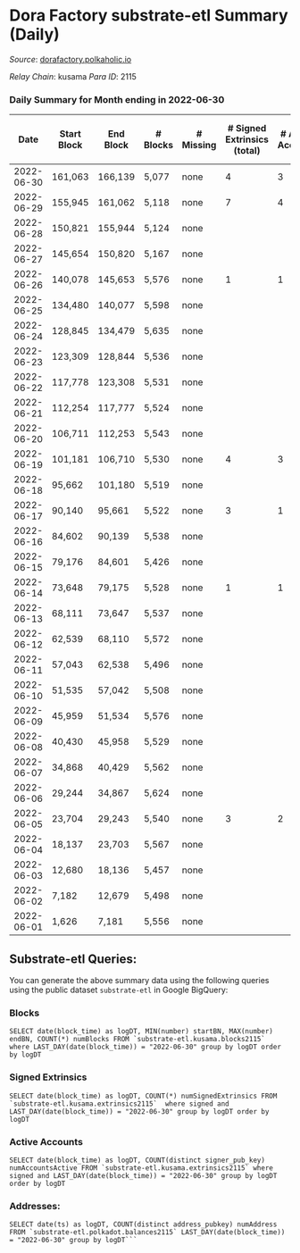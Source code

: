 # Dora Factory substrate-etl Summary (Daily)

_Source_: [dorafactory.polkaholic.io](https://dorafactory.polkaholic.io)

*Relay Chain*: kusama
*Para ID*: 2115



### Daily Summary for Month ending in 2022-06-30


| Date | Start Block | End Block | # Blocks | # Missing | # Signed Extrinsics (total) | # Active Accounts | # Addresses with Balances | # Events | # Transfers | # XCM Transfers In | # XCM Transfers Out |
| ---- | ----------- | --------- | -------- | --------- | --------------------------- | ----------------- | ------------------------- | -------- | ----------- | ------------------ | ------------------- |
| 2022-06-30 | 161,063 | 166,139 | 5,077 | none  | 4 | 3 | 370 | 10,181 | 4  |   |   |
| 2022-06-29 | 155,945 | 161,062 | 5,118 | none  | 7 | 4 | 370 | 10,272 | 366  |   |   |
| 2022-06-28 | 150,821 | 155,944 | 5,124 | none  |  |  | 8 | 10,251 |   |   |   |
| 2022-06-27 | 145,654 | 150,820 | 5,167 | none  |  |  | 8 | 10,337 |   |   |   |
| 2022-06-26 | 140,078 | 145,653 | 5,576 | none  | 1 | 1 | 8 | 11,155 |   |   |   |
| 2022-06-25 | 134,480 | 140,077 | 5,598 | none  |  |  | 8 | 11,199 |   |   |   |
| 2022-06-24 | 128,845 | 134,479 | 5,635 | none  |  |  | 8 | 11,273 |   |   |   |
| 2022-06-23 | 123,309 | 128,844 | 5,536 | none  |  |  | 8 | 11,075 |   |   |   |
| 2022-06-22 | 117,778 | 123,308 | 5,531 | none  |  |  | 8 | 11,065 |   |   |   |
| 2022-06-21 | 112,254 | 117,777 | 5,524 | none  |  |  | 8 | 11,051 |   |   |   |
| 2022-06-20 | 106,711 | 112,253 | 5,543 | none  |  |  | 8 | 11,089 |   |   |   |
| 2022-06-19 | 101,181 | 106,710 | 5,530 | none  | 4 | 3 | 8 | 11,087 | 1  | 1 ($4.90) | 1 ($4.95) |
| 2022-06-18 | 95,662 | 101,180 | 5,519 | none  |  |  | 8 | 11,041 |   |   |   |
| 2022-06-17 | 90,140 | 95,661 | 5,522 | none  | 3 | 1 | 8 | 11,068 | 1  | 1 ($14.88) | 2 ($4.96) |
| 2022-06-16 | 84,602 | 90,139 | 5,538 | none  |  |  | 7 | 11,079 |   |   |   |
| 2022-06-15 | 79,176 | 84,601 | 5,426 | none  |  |  | 7 | 10,856 |   |   |   |
| 2022-06-14 | 73,648 | 79,175 | 5,528 | none  | 1 | 1 | 7 | 11,064 | 1  |   |   |
| 2022-06-13 | 68,111 | 73,647 | 5,537 | none  |  |  | 7 | 11,092 |   | 1 ($4.63) |   |
| 2022-06-12 | 62,539 | 68,110 | 5,572 | none  |  |  | 6 | 11,147 |   |   |   |
| 2022-06-11 | 57,043 | 62,538 | 5,496 | none  |  |  | 6 | 10,995 |   |   |   |
| 2022-06-10 | 51,535 | 57,042 | 5,508 | none  |  |  | 6 | 11,019 |   |   |   |
| 2022-06-09 | 45,959 | 51,534 | 5,576 | none  |  |  | 6 | 11,155 |   |   |   |
| 2022-06-08 | 40,430 | 45,958 | 5,529 | none  |  |  | 6 | 11,061 |   |   |   |
| 2022-06-07 | 34,868 | 40,429 | 5,562 | none  |  |  | 6 | 11,127 |   |   |   |
| 2022-06-06 | 29,244 | 34,867 | 5,624 | none  |  |  | 6 | 11,251 |   |   |   |
| 2022-06-05 | 23,704 | 29,243 | 5,540 | none  | 3 | 2 | 6 | 11,101 | 1  |   |   |
| 2022-06-04 | 18,137 | 23,703 | 5,567 | none  |  |  | 4 | 11,137 |   |   |   |
| 2022-06-03 | 12,680 | 18,136 | 5,457 | none  |  |  | 4 | 10,917 |   |   |   |
| 2022-06-02 | 7,182 | 12,679 | 5,498 | none  |  |  | 4 | 11,000 |   |   |   |
| 2022-06-01 | 1,626 | 7,181 | 5,556 | none  |  |  | 4 | 11,115 |   |   |   |

## Substrate-etl Queries:
You can generate the above summary data using the following queries using the public dataset `substrate-etl` in Google BigQuery:


### Blocks
```
SELECT date(block_time) as logDT, MIN(number) startBN, MAX(number) endBN, COUNT(*) numBlocks FROM `substrate-etl.kusama.blocks2115`  where LAST_DAY(date(block_time)) = "2022-06-30" group by logDT order by logDT
```


### Signed Extrinsics
```
SELECT date(block_time) as logDT, COUNT(*) numSignedExtrinsics FROM `substrate-etl.kusama.extrinsics2115`  where signed and LAST_DAY(date(block_time)) = "2022-06-30" group by logDT order by logDT
```


### Active Accounts
```
SELECT date(block_time) as logDT, COUNT(distinct signer_pub_key) numAccountsActive FROM `substrate-etl.kusama.extrinsics2115` where signed and LAST_DAY(date(block_time)) = "2022-06-30" group by logDT order by logDT
```


### Addresses:
```
SELECT date(ts) as logDT, COUNT(distinct address_pubkey) numAddress FROM `substrate-etl.polkadot.balances2115` LAST_DAY(date(block_time)) = "2022-06-30" group by logDT```

